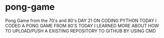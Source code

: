 # pong-game
Pong Game from the 70's and 80's
DAY 21 ON CODING PYTHON TODAY I CODED A PONG GAME FROM 80'S 
TODAY I LEARNED MORE ABOUT HOW TO UPLOAD/PUSH A EXISTING REPOSITORY TO GITHUB BY USING CMD 
